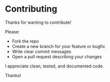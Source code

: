 # Contributing

Thanks for wanting to contribute!

Please:

- Fork the repo
- Create a new branch for your feature or bugfix
- Write clear commit messages
- Open a pull request describing your changes

I appreciate clean, tested, and documented code.

Thanks!
